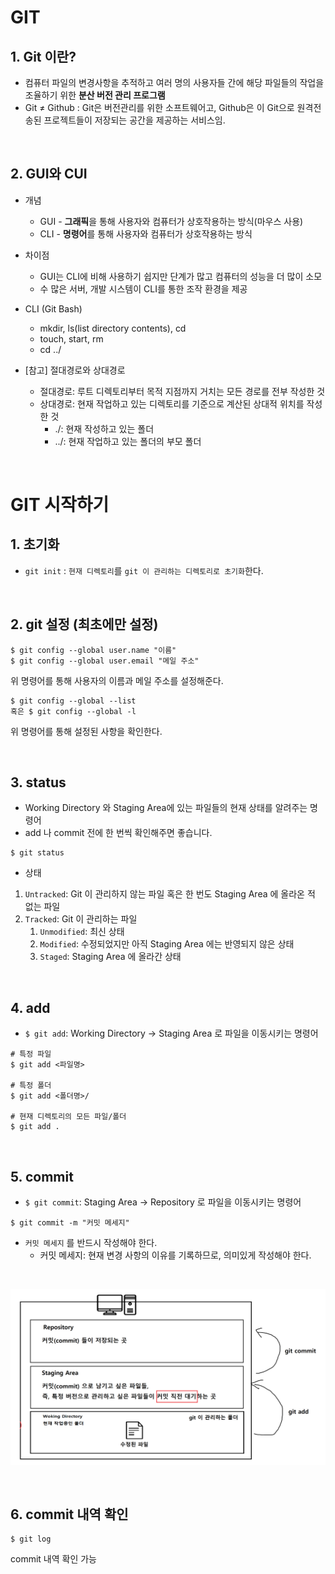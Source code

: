 # GIT
## 1. Git 이란?
- 컴퓨터 파일의 변경사항을 추적하고 여러 명의 사용자들 간에 해당 파일들의 작업을 조율하기 위한 **분산 버전 관리 프로그램**
- Git ≠ Github : Git은 버전관리를 위한 소프트웨어고, Github은 이 Git으로 원격전송된 프로젝트들이 저장되는 공간을 제공하는 서비스임.
</br>

## 2. GUI와 CUI
- 개념
  - GUI - **그래픽**을 통해 사용자와 컴퓨터가 상호작용하는 방식(마우스 사용)
  - CLI - **명령어**를 통해 사용자와 컴퓨터가 상호작용하는 방식
  
- 차이점
  - GUI는 CLI에 비해 사용하기 쉽지만 단계가 많고 컴퓨터의 성능을 더 많이 소모
  - 수 많은 서버, 개발 시스템이 CLI를 통한 조작 환경을 제공

- CLI (Git Bash)
    - mkdir, ls(list directory contents), cd
    - touch, start, rm
    - cd ../

- [참고] 절대경로와 상대경로
    - 절대경로: 루트 디렉토리부터 목적 지점까지 거치는 모든 경로를 전부 작성한 것
    - 상대경로: 현재 작업하고 있는 디렉토리를 기준으로 계산된 상대적 위치를 작성한 것
        - ./: 현재 작성하고 있는 폴더
        - ../: 현재 작업하고 있는 폴더의 부모 폴더

</br>

# GIT 시작하기

## 1. 초기화

- `git init` : `현재 디렉토리`를 `git 이 관리하는 디렉토리로 초기화`한다.

</br>

## 2. git 설정 (최초에만 설정)

```
$ git config --global user.name "이름"
$ git config --global user.email "메일 주소"
```

위 명령어를 통해 사용자의 이름과 메일 주소를 설정해준다.  

```
$ git config --global --list
혹은 $ git config --global -l
```

위 명령어를 통해 설정된 사항을 확인한다.

</br>

## 3. status

- Working Directory 와 Staging Area에 있는 파일들의 현재 상태를 알려주는 명령어
- add 나 commit 전에 한 번씩 확인해주면 좋습니다.

```
$ git status
```

- 상태
1. `Untracked`: Git 이 관리하지 않는 파일 혹은 한 번도 Staging Area 에 올라온 적 없는 파일
2. `Tracked`: Git 이 관리하는 파일
   1. `Unmodified`: 최신 상태
   2. `Modified`: 수정되었지만 아직 Staging Area 에는 반영되지 않은 상태
   3. `Staged`: Staging Area 에 올라간 상태

</br>

## 4. add

- `$ git add`: Working Directory -> Staging Area 로 파일을 이동시키는 명령어

```
# 특정 파일
$ git add <파일명>

# 특정 폴더
$ git add <폴더명>/

# 현재 디렉토리의 모든 파일/폴더
$ git add .
```
</br>

## 5. commit

- `$ git commit`: Staging Area -> Repository 로 파일을 이동시키는 명령어

```
$ git commit -m "커밋 메세지"
```

- `커밋 메세지` 를 반드시 작성해야 한다.
  - 커밋 메세지: 현재 변경 사항의 이유를 기록하므로, 의미있게 작성해야 한다.

</br>

![요약](../img/Image.png)

</br>

## 6. commit 내역 확인

```
$ git log
```

commit 내역 확인 가능
